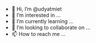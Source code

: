 - 👋 Hi, I’m @udyatmiet
- 👀 I’m interested in ...
- 🌱 I’m currently learning ...
- 💞️ I’m looking to collaborate on ...
- 📫 How to reach me ...

<!---
udyatmiet/udyatmiet is a ✨ special ✨ repository because its `README.md` (this file) appears on your GitHub profile.
You can click the Preview link to take a look at your changes.
--->
